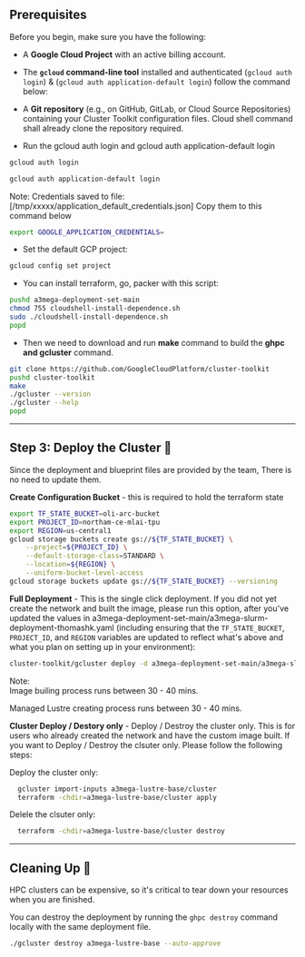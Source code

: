 ## **Prerequisites**

Before you begin, make sure you have the following:


* A **Google Cloud Project** with an active billing account.
* The **<code>gcloud</code> command-line tool** installed and authenticated (`gcloud auth login`) & (`gcloud auth application-default login`) follow the command below: 
* A **Git repository** (e.g., on GitHub, GitLab, or Cloud Source Repositories) containing your Cluster Toolkit configuration files. Cloud shell command shall already clone the repository required.

* Run the gcloud auth login and gcloud auth application-default login 
```bash
gcloud auth login
```

```bash
gcloud auth application-default login
```
Note:
Credentials saved to file: [/tmp/xxxxx/application_default_credentials.json]
Copy them to this command below

```bash
export GOOGLE_APPLICATION_CREDENTIALS=
```


* Set the default GCP project:

```bash
gcloud config set project 
```

* You can install terraform, go, packer with this script:
```bash
pushd a3mega-deployment-set-main
chmod 755 cloudshell-install-dependence.sh 
sudo ./cloudshell-install-dependence.sh 
popd
```
* Then we need to download and run **make** command to build the **ghpc and gcluster** command.

```bash
git clone https://github.com/GoogleCloudPlatform/cluster-toolkit
pushd cluster-toolkit
make
./gcluster --version
./gcluster --help
popd
```
---
## **Step 3: Deploy the Cluster 🎉**

Since the deployment and blueprint files are provided by the team, There is no need to update them. 

**Create Configuration Bucket** - this is required to hold the terraform state
```bash
export TF_STATE_BUCKET=oli-arc-bucket
export PROJECT_ID=northam-ce-mlai-tpu
export REGION=us-central1
gcloud storage buckets create gs://${TF_STATE_BUCKET} \
    --project=${PROJECT_ID} \
    --default-storage-class=STANDARD \
    --location=${REGION} \
    --uniform-bucket-level-access
gcloud storage buckets update gs://${TF_STATE_BUCKET} --versioning

```

**Full Deployment** - This is the single click deployment. If you did not yet create the network and built the image, please run this option, after you've updated the values in a3mega-deployment-set-main/a3mega-slurm-deployment-thomashk.yaml (including ensuring that the `TF_STATE_BUCKET`, `PROJECT_ID`, and `REGION` variables are updated to reflect what's above and what you plan on setting up in your environment):

```bash
cluster-toolkit/gcluster deploy -d a3mega-deployment-set-main/a3mega-slurm-deployment-thomashk.yaml a3mega-deployment-set-main/a3mega-lustre-slurm-blueprint.yaml --auto-approve
```

Note:  
Image builing process runs between 30 - 40 mins.

Managed Lustre creating process runs between 30 - 40 mins.


**Cluster Deploy / Destory only**  - Deploy / Destroy the cluster only. This is for users who already created the network and have the custom image built. 
If you want to Deploy / Destroy the clsuter only. Please follow the following steps: 

Deploy the cluster only: 

```bash
  gcluster import-inputs a3mega-lustre-base/cluster
  terraform -chdir=a3mega-lustre-base/cluster apply
```

Delele the clsuter only:

```bash
  terraform -chdir=a3mega-lustre-base/cluster destroy
```

---

## **Cleaning Up 🧹**

HPC clusters can be expensive, so it's critical to tear down your resources when you are finished.

You can destroy the deployment by running the `ghpc destroy` command locally with the same deployment file.

```bash
./gcluster destroy a3mega-lustre-base --auto-approve
```
